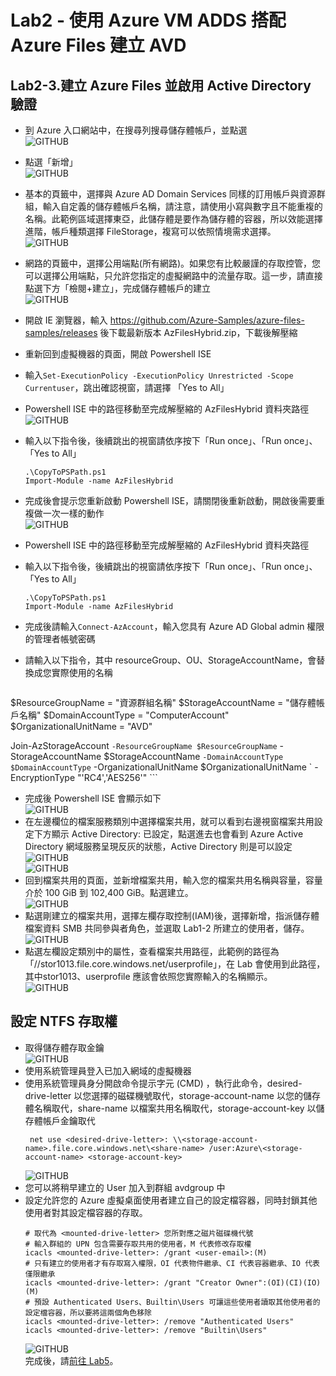 # Lab2 - 使用 Azure VM ADDS 搭配 Azure Files 建立 AVD
## Lab2-3.建立 Azure Files 並啟用 Active Directory 驗證

 - 到 Azure 入口網站中，在搜尋列搜尋儲存體帳戶，並點選<br>
   ![GITHUB](https://github.com/BrianHsing/Azure-Virtual-Desktop/blob/master/Lab1/storage1.png "storage1")<br>
 - 點選「新增」<br>
   ![GITHUB](https://github.com/BrianHsing/Azure-Virtual-Desktop/blob/master/Lab1/storage2.png "storage2")<br>
 - 基本的頁籤中，選擇與 Azure AD Domain Services 同樣的訂用帳戶與資源群組，輸入自定義的儲存體帳戶名稱，請注意，請使用小寫與數字且不能重複的名稱。此範例區域選擇東亞，此儲存體是要作為儲存體的容器，所以效能選擇進階，帳戶種類選擇 FileStorage，複寫可以依照情境需求選擇。<br>
   ![GITHUB](https://github.com/BrianHsing/Azure-Virtual-Desktop/blob/master/Lab1/storage3.png "storage3")<br>
 - 網路的頁籤中，選擇公用端點(所有網路)。如果您有比較嚴謹的存取控管，您可以選擇公用端點，只允許您指定的虛擬網路中的流量存取。這一步，請直接點選下方「檢閱+建立」，完成儲存體帳戶的建立<br>
   ![GITHUB](https://github.com/BrianHsing/Azure-Virtual-Desktop/blob/master/Lab1/storage4.png "storage4")<br>
 - 開啟 IE 瀏覽器，輸入 https://github.com/Azure-Samples/azure-files-samples/releases 後下載最新版本 AzFilesHybrid.zip，下載後解壓縮<br>
 - 重新回到虛擬機器的頁面，開啟 Powershell ISE<br>
 - 輸入`Set-ExecutionPolicy -ExecutionPolicy Unrestricted -Scope Currentuser`，跳出確認視窗，請選擇 「Yes to All」<br>
 - Powershell ISE 中的路徑移動至完成解壓縮的 AzFilesHybrid 資料夾路徑<br>
   ![GITHUB](https://github.com/BrianHsing/Azure-Virtual-Desktop/blob/master/Lab2/ada1.png "ada1")<br>
 - 輸入以下指令後，後續跳出的視窗請依序按下「Run once」、「Run once」、「Yes to All」<br>
	```
	.\CopyToPSPath.ps1
	Import-Module -name AzFilesHybrid
	``` 
 - 完成後會提示您重新啟動 Powershell ISE，請關閉後重新啟動，開啟後需要重複做一次一樣的動作<br>
   ![GITHUB](https://github.com/BrianHsing/Azure-Virtual-Desktop/blob/master/Lab2/ada2.png "ada2")<br>
 - Powershell ISE 中的路徑移動至完成解壓縮的 AzFilesHybrid 資料夾路徑<br>
 - 輸入以下指令後，後續跳出的視窗請依序按下「Run once」、「Run once」、「Yes to All」<br>
	```
	.\CopyToPSPath.ps1
	Import-Module -name AzFilesHybrid
	``` 
 - 完成後請輸入`Connect-AzAccount`，輸入您具有 Azure AD Global admin 權限的管理者帳號密碼<br>
 - 請輸入以下指令，其中 resourceGroup、OU、StorageAccountName，會替換成您實際使用的名稱<br>
  
    ```

$ResourceGroupName = "資源群組名稱"
$StorageAccountName = "儲存體帳戶名稱"
$DomainAccountType = "ComputerAccount" 
$OrganizationalUnitName = "AVD"

Join-AzStorageAccount `
        -ResourceGroupName $ResourceGroupName `
        -StorageAccountName $StorageAccountName `
        -DomainAccountType $DomainAccountType `
        -OrganizationalUnitName $OrganizationalUnitName `
        -EncryptionType "'RC4','AES256'" 
	``` 

 - 完成後 Powershell ISE 會顯示如下<br>
   ![GITHUB](https://github.com/BrianHsing/Azure-Virtual-Desktop/blob/master/Lab2/ada3.png "ada3")<br>
 - 在左邊欄位的檔案服務類別中選擇檔案共用，就可以看到右邊視窗檔案共用設定下方顯示 Active Directory: 已設定，點選進去也會看到 Azure Active Directory 網域服務呈現反灰的狀態，Active Directory 則是可以設定 <br>
   ![GITHUB](https://github.com/BrianHsing/Azure-Virtual-Desktop/blob/master/Lab2/ada4-1.png "ada4-1")<br>
   ![GITHUB](https://github.com/BrianHsing/Azure-Virtual-Desktop/blob/master/Lab2/ada4-2.png "ada4-2")<br>
 - 回到檔案共用的頁面，並新增檔案共用，輸入您的檔案共用名稱與容量，容量介於 100 GiB 到 102,400 GiB。點選建立。<br>
   ![GITHUB](https://github.com/BrianHsing/Azure-Virtual-Desktop/blob/master/Lab1/storage6.png "storage6")<br>
 - 點選剛建立的檔案共用，選擇左欄存取控制(IAM)後，選擇新增，指派儲存體檔案資料 SMB 共同參與者角色，並選取 Lab1-2 所建立的使用者，儲存。<br>
   ![GITHUB](https://github.com/BrianHsing/Azure-Virtual-Desktop/blob/master/Lab1/storage7.png "storage7")<br>
 - 點選左欄設定類別中的屬性，查看檔案共用路徑，此範例的路徑為「//stor1013.file.core.windows.net/userprofile」，在 Lab 會使用到此路徑，其中stor1013、userprofile 應該會依照您實際輸入的名稱顯示。<br>
   ![GITHUB](https://github.com/BrianHsing/Azure-Virtual-Desktop/blob/master/Lab1/storage8.png "storage8")<br>
## 設定 NTFS 存取權 
 - 取得儲存體存取金鑰<br>
   ![GITHUB](https://github.com/BrianHsing/Azure-Virtual-Desktop/blob/master/Lab1/storage-ntfs3.png "storage-ntfs3")<br>
 - 使用系統管理員登入已加入網域的虛擬機器<br>
 - 使用系統管理員身分開啟命令提示字元 (CMD) ，執行此命令，desired-drive-letter 以您選擇的磁碟機號取代，storage-account-name 以您的儲存體名稱取代，share-name 以檔案共用名稱取代，storage-account-key 以儲存體帳戶金鑰取代<br>
   ```
    net use <desired-drive-letter>: \\<storage-account-name>.file.core.windows.net\<share-name> /user:Azure\<storage-account-name> <storage-account-key>
   ```
   ![GITHUB](https://github.com/BrianHsing/Azure-Virtual-Desktop/blob/master/Lab1/storage-ntfs4.png "storage-ntfs4")<br>
 - 您可以將稍早建立的 User 加入到群組 avdgroup 中<br>
 - 設定允許您的 Azure 虛擬桌面使用者建立自己的設定檔容器，同時封鎖其他使用者對其設定檔容器的存取。
	```
    # 取代為 <mounted-drive-letter> 您所對應之磁片磁碟機代號
    # 輸入群組的 UPN 包含需要存取共用的使用者，M 代表修改存取權
	icacls <mounted-drive-letter>: /grant <user-email>:(M)
    # 只有建立的使用者才有存取寫入權限，OI 代表物件繼承、CI 代表容器繼承、IO 代表僅限繼承
    icacls <mounted-drive-letter>: /grant "Creator Owner":(OI)(CI)(IO)(M)
    # 預設 Authenticated Users、Builtin\Users 可讓這些使用者讀取其他使用者的設定檔容器，所以要將這兩個角色移除
    icacls <mounted-drive-letter>: /remove "Authenticated Users"
    icacls <mounted-drive-letter>: /remove "Builtin\Users"
	```
    ![GITHUB](https://github.com/BrianHsing/Azure-Virtual-Desktop/blob/master/Lab1/storage-ntfs5.png "storage-ntfs5")<br>
 完成後，請[前往 Lab5](https://github.com/BrianHsing/Azure-Virtual-Desktop/blob/master/Lab5.md)。<br>